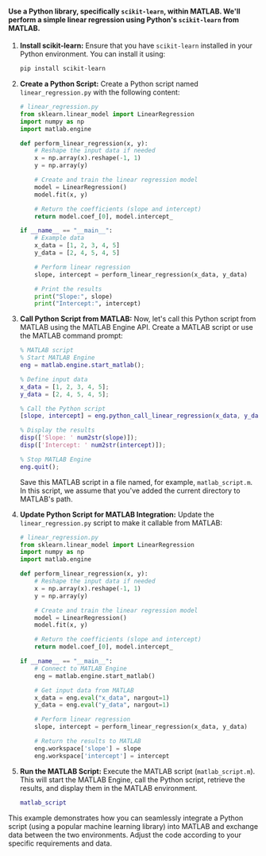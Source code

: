 #### Use a Python library, specifically `scikit-learn`, within MATLAB. We'll perform a simple linear regression using Python's `scikit-learn` from MATLAB.

1. **Install scikit-learn:**
   Ensure that you have `scikit-learn` installed in your Python environment. You can install it using:

   ```bash
   pip install scikit-learn
   ```

2. **Create a Python Script:**
   Create a Python script named `linear_regression.py` with the following content:

   ```python
   # linear_regression.py
   from sklearn.linear_model import LinearRegression
   import numpy as np
   import matlab.engine

   def perform_linear_regression(x, y):
       # Reshape the input data if needed
       x = np.array(x).reshape(-1, 1)
       y = np.array(y)

       # Create and train the linear regression model
       model = LinearRegression()
       model.fit(x, y)

       # Return the coefficients (slope and intercept)
       return model.coef_[0], model.intercept_

   if __name__ == "__main__":
       # Example data
       x_data = [1, 2, 3, 4, 5]
       y_data = [2, 4, 5, 4, 5]

       # Perform linear regression
       slope, intercept = perform_linear_regression(x_data, y_data)

       # Print the results
       print("Slope:", slope)
       print("Intercept:", intercept)
   ```

3. **Call Python Script from MATLAB:**
   Now, let's call this Python script from MATLAB using the MATLAB Engine API. Create a MATLAB script or use the MATLAB command prompt:

   ```matlab
   % MATLAB script
   % Start MATLAB Engine
   eng = matlab.engine.start_matlab();

   % Define input data
   x_data = [1, 2, 3, 4, 5];
   y_data = [2, 4, 5, 4, 5];

   % Call the Python script
   [slope, intercept] = eng.python_call_linear_regression(x_data, y_data);

   % Display the results
   disp(['Slope: ' num2str(slope)]);
   disp(['Intercept: ' num2str(intercept)]);

   % Stop MATLAB Engine
   eng.quit();
   ```

   Save this MATLAB script in a file named, for example, `matlab_script.m`. In this script, we assume that you've added the current directory to MATLAB's path.

4. **Update Python Script for MATLAB Integration:**
   Update the `linear_regression.py` script to make it callable from MATLAB:

   ```python
   # linear_regression.py
   from sklearn.linear_model import LinearRegression
   import numpy as np
   import matlab.engine

   def perform_linear_regression(x, y):
       # Reshape the input data if needed
       x = np.array(x).reshape(-1, 1)
       y = np.array(y)

       # Create and train the linear regression model
       model = LinearRegression()
       model.fit(x, y)

       # Return the coefficients (slope and intercept)
       return model.coef_[0], model.intercept_

   if __name__ == "__main__":
       # Connect to MATLAB Engine
       eng = matlab.engine.start_matlab()

       # Get input data from MATLAB
       x_data = eng.eval("x_data", nargout=1)
       y_data = eng.eval("y_data", nargout=1)

       # Perform linear regression
       slope, intercept = perform_linear_regression(x_data, y_data)

       # Return the results to MATLAB
       eng.workspace['slope'] = slope
       eng.workspace['intercept'] = intercept
   ```

5. **Run the MATLAB Script:**
   Execute the MATLAB script (`matlab_script.m`). This will start the MATLAB Engine, call the Python script, retrieve the results, and display them in the MATLAB environment.

   ```matlab
   matlab_script
   ```

This example demonstrates how you can seamlessly integrate a Python script (using a popular machine learning library) into MATLAB and exchange data between the two environments. Adjust the code according to your specific requirements and data.